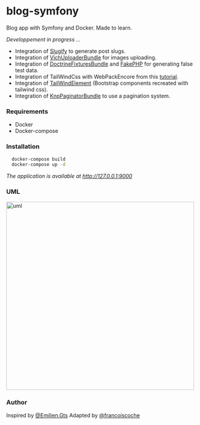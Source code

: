 # blog-symfony
Blog app with Symfony and Docker. Made to learn.



*Developpement in progress ...*

- Integration of [Slugify](https://github.com/cocur/slugify) to generate post slugs.
- Integration of [VichUploaderBundle](https://github.com/dustin10/VichUploaderBundle) for images uploading.
- Integration of [DoctrineFixturesBundle](https://symfony.com/bundles/DoctrineFixturesBundle/current/index.html) and [FakePHP](https://fakerphp.github.io/) for generating false test data.
- Integration of TailWindCss with WebPackEncore from this [tutorial](https://www.yourigalescot.com/fr/blog/comment-integrer-tailwindcss-v3-a-un-projet-symfony-avec-webpack-encore).
- Integration of [TailWindElement](https://tailwind-elements.com/quick-start/) (Bootstrap components recreated with tailwind css).
- Integration of [KnpPaginatorBundle](https://github.com/KnpLabs/KnpPaginatorBundle) to use a pagination system.


### Requirements

- Docker
- Docker-compose

### Installation

```bash
  docker-compose build
  docker-compose up -d
```

*The application is available at http://127.0.0.1:9000*

### UML

<img width="500" alt="uml" src="https://user-images.githubusercontent.com/102531037/199607904-e6f927d8-6f70-41c3-86ee-260807757ee3.png">


### Author

Inspired by [@Emilien.Gts](https://gitlab.com/Emilien.Gts)
Adapted by [@francoiscoche](https://github.com/francoiscoche)

